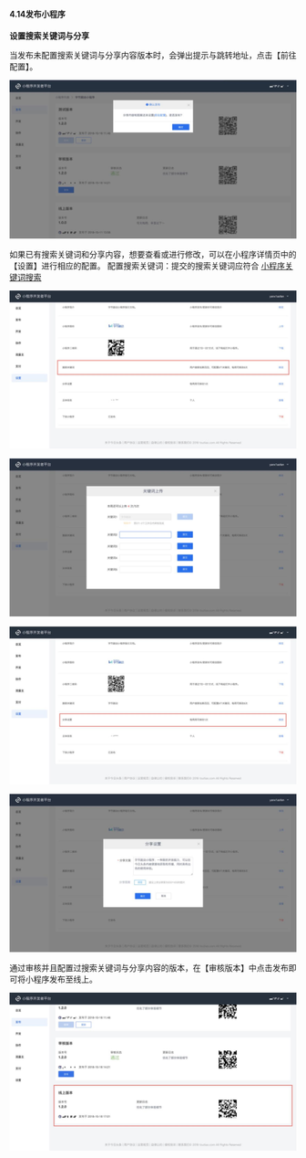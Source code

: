 #### 4.14发布小程序

**设置搜索关键词与分享**

当发布未配置搜索关键词与分享内容版本时，会弹出提示与跳转地址，点击【前往配置】。

![图片](./image/6feb8257-d0e5-4d27-a43d-ca0de967ecf9.057.png)

如果已有搜索关键词和分享内容，想要查看或进行修改，可以在小程序详情页中的【设置】进行相应的配置。 配置搜索关键词：提交的搜索关键词应符合 [小程序关键词搜索](https://developer.toutiao.com/docs/operations/spec.html#_2-%E5%B0%8F%E7%A8%8B%E5%BA%8F%E8%A7%84%E8%8C%83)

![图片](./image/6feb8257-d0e5-4d27-a43d-ca0de967ecf9.058.png)

![图片](./image/6feb8257-d0e5-4d27-a43d-ca0de967ecf9.059.png)

![图片](./image/6feb8257-d0e5-4d27-a43d-ca0de967ecf9.060.png)

![图片](./image/6feb8257-d0e5-4d27-a43d-ca0de967ecf9.061.png)

通过审核并且配置过搜索关键词与分享内容的版本，在【审核版本】中点击发布即可将小程序发布至线上。

![图片](./image/6feb8257-d0e5-4d27-a43d-ca0de967ecf9.062.png)
